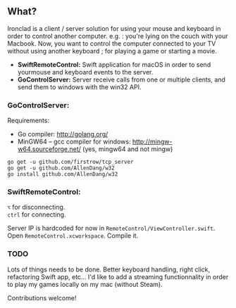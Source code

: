 ## What?
Ironclad is a client / server solution for using your mouse and keyboard in order to control another computer. 
e.g. : you're lying on the couch with your Macbook. Now, you want to control the computer connected to your TV without using another keyboard ; for playing a game or starting a movie. 

- **SwiftRemoteControl:** Swift application for macOS in order to send yourmouse and keyboard events to the server.
- **GoControlServer:** Server receive calls from one or multiple clients, and send them to windows with the win32 API.


### GoControlServer:

Requirements:
- Go compiler: http://golang.org/
- MinGW64 – gcc compiler for windows: http://mingw-w64.sourceforge.net/ (yes, mingw64 and not mingw)

```
go get -u github.com/firstrow/tcp_server
go get -u github.com/AllenDang/w32
go install github.com/AllenDang/w32
```


### SwiftRemoteControl:
`⌥` for disconnecting.  
`ctrl` for connecting.  
  
Server IP is hardcoded for now in `RemoteControl/ViewController.swift`.  
Open `RemoteControl.xcworkspace`. Compile it.


### TODO
Lots of things needs to be done. Better keyboard handling, right click, refactoring Swift app, etc...
I'd like to add a streaming functionnality in order to play my games locally on my mac (without Steam).

Contributions welcome!
